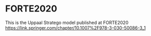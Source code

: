 # FORTE2020
This is the Uppaal Stratego model published at FORTE2020
https://link.springer.com/chapter/10.1007%2F978-3-030-50086-3_1
